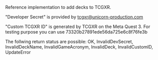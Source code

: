 Reference implementation to add decks to TCGXR.

"Developer Secret" is provided by tcgxr@unicorn-production.com

"Custom TCGXR ID" is generated by TCGXR on the Meta Quest 3. For testing purpose you can use 73320b27891ede56da725e6c8f76fe3b

The follwing return status are possible: OK, InvalidDevSecret, InvalidDeckName, InvalidGameAcronym, InvalidDeck, InvalidCustomID, UpdateError
